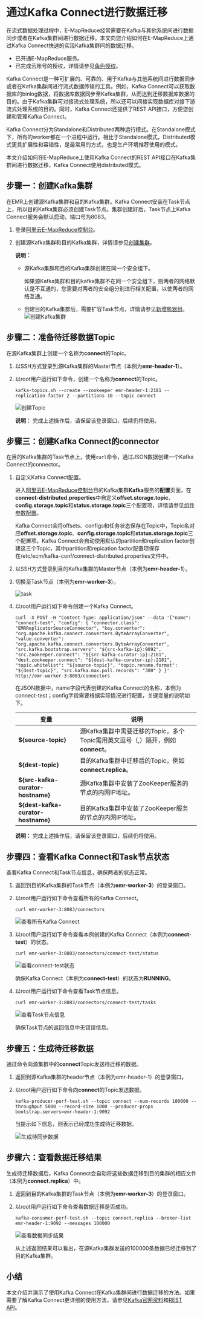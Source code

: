 # 通过Kafka Connect进行数据迁移

在流式数据处理过程中，E-MapReduce经常需要在Kafka与其他系统间进行数据同步或者在Kafka集群间进行数据迁移。本文向您介绍如何在E-MapReduce上通过Kafka Connect快速的实现Kafka集群间的数据迁移。

-   已开通E-MapReduce服务。
-   已完成云账号的授权，详情请参见[角色授权](/intl.zh-CN/集群管理/集群规划/角色授权.md)。

Kafka Connect是一种可扩展的、可靠的、用于Kafka与其他系统间进行数据同步或者在Kafka集群间进行流式数据传输的工具。例如，Kafka Connect可以获取数据库的binlog数据，将数据库数据同步至Kafka集群，从而达到迁移数据库数据的目的。由于Kafka集群可对接流式处理系统，所以还可以间接实现数据库对接下游流式处理系统的目的。同时，Kafka Connect还提供了REST API接口，方便您创建和管理Kafka Connect。

Kafka Connect分为Standalone和Distributed两种运行模式。在Standalone模式下，所有的worker都在一个进程中运行。相比于Standalone模式，Distributed模式更具扩展性和容错性，是最常用的方式，也是生产环境推荐使用的模式。

本文介绍如何在E-MapReduce上使用Kafka Connect的REST API接口在Kafka集群间进行数据迁移，Kafka Connect使用distributed模式。

## 步骤一：创建Kafka集群

在EMR上创建源Kafka集群和目的Kafka集群。Kafka Connect安装在Task节点上，所以目的Kafka集群必须创建Task节点。集群创建好后，Task节点上Kafka Connect服务会默认启动，端口号为8083。

1.  登录[阿里云E-MapReduce控制台](https://emr.console.aliyun.com/)。

2.  创建源Kafka集群和目的Kafka集群，详情请参见[创建集群](/intl.zh-CN/集群管理/集群配置/创建集群.md)。

    **说明：**

    -   源Kafka集群和目的Kafka集群创建在同一个安全组下。

        如果源Kafka集群和目的kafka集群不在同一个安全组下，则两者的网络默认是不互通的，您需要对两者的安全组分别进行相关配置，以使两者的网络互通。

    -   创建目的Kafka集群后，需要扩容Task节点，详情请参见[新增机器组](/intl.zh-CN/集群管理/变更配置/多机器组.md)。
    ![创建Kafka集群](https://static-aliyun-doc.oss-accelerate.aliyuncs.com/assets/img/zh-CN/1042598951/p52756.png)


## 步骤二：准备待迁移数据Topic

在源Kafka集群上创建一个名称为**connect**的Topic。

1.  以SSH方式登录到源Kafka集群的Master节点（本例为**emr-header-1**）。

2.  以root用户运行如下命令，创建一个名称为**connect**的Topic。

    ```
    kafka-topics.sh --create --zookeeper emr-header-1:2181 --replication-factor 2 --partitions 10 --topic connect
    ```

    ![创建Topic](https://static-aliyun-doc.oss-accelerate.aliyuncs.com/assets/img/zh-CN/1042598951/p53860.png)

    **说明：** 完成上述操作后，请保留该登录窗口，后续仍将使用。


## 步骤三：创建Kafka Connect的connector

在目的Kafka集群的Task节点上，使用`curl`命令，通过JSON数据创建一个Kafka Connect的connector。

1.  自定义Kafka Connect配置。

    进入[阿里云E-MapReduce控制台](https://emr.console.aliyun.com/)目的Kafka集群**Kafka**服务的**配置**页面，在**connect-distributed.properties**中自定义**offset.storage.topic**、**config.storage.topic**和**status.storage.topic**三个配置项，详情请参见[组件参数配置](/intl.zh-CN/集群管理/集群配置/组件参数配置.md)。

    Kafka Connect会将offsets、configs和任务状态保存在Topic中，Topic名对应**offset.storage.topic**、**config.storage.topic**和**status.storage.topic**三个配置项。Kafka Connect会自动使用默认的partition和replication factor创建这三个Topic，其中partition和repication factor配置项保存在/etc/ecm/kafka-conf/connect-distributed.properties文件中。

2.  以SSH方式登录到目的Kafka集群的Master节点（本例为**emr-header-1**）。

3.  切换至Task节点（本例为**emr-worker-3**）。

    ![task](https://static-aliyun-doc.oss-accelerate.aliyuncs.com/assets/img/zh-CN/9289930061/p167634.png)

4.  以root用户运行如下命令创建一个Kafka Connect。

    ```
    curl -X POST -H "Content-Type: application/json" --data '{"name": "connect-test", "config": { "connector.class": "EMRReplicatorSourceConnector", "key.converter": "org.apache.kafka.connect.converters.ByteArrayConverter", "value.converter": "org.apache.kafka.connect.converters.ByteArrayConverter", "src.kafka.bootstrap.servers": "${src-kafka-ip}:9092", "src.zookeeper.connect": "${src-kafka-curator-ip}:2181", "dest.zookeeper.connect": "${dest-kafka-curator-ip}:2181", "topic.whitelist": "${source-topic}", "topic.rename.format": "${dest-topic}", "src.kafka.max.poll.records": "300" } }' http://emr-worker-3:8083/connectors
    ```

    在JSON数据中，name字段代表创建的Kafka Connect的名称，本例为connect-test；config字段需要根据实际情况进行配置，关键变量的说明如下。

    |变量|说明|
    |--|--|
    |**$\{source-topic\}**|源Kafka集群中需要迁移的Topic，多个Topic需用英文逗号（,）隔开，例如**connect**。|
    |**$\{dest-topic\}**|目的Kafka集群中迁移后的Topic，例如**connect.replica**。|
    |**$\{src-kafka-curator-hostname\}**|源Kafka集群中安装了ZooKeeper服务的节点的内网IP地址。|
    |**$\{dest-kafka-curator-hostname\}**|目的Kafka集群中安装了ZooKeeper服务的节点的内网IP地址。|

    **说明：** 完成上述操作后，请保留该登录窗口，后续仍将使用。


## 步骤四：查看Kafka Connect和Task节点状态

查看Kafka Connect和Task节点信息，确保两者的状态正常。

1.  返回到目的Kafka集群的Task节点（本例为**emr-worker-3**）的登录窗口。

2.  以root用户运行如下命令查看所有的Kafka Connect。

    ```
    curl emr-worker-3:8083/connectors
    ```

    ![查看所有Kafka Connect](https://static-aliyun-doc.oss-accelerate.aliyuncs.com/assets/img/zh-CN/1042598951/p53871.png)

3.  以root用户运行如下命令查看本例创建的Kafka Connect（本例为**connect-test**）的状态。

    ```
    curl emr-worker-3:8083/connectors/connect-test/status
    ```

    ![查看connect-test状态](https://static-aliyun-doc.oss-accelerate.aliyuncs.com/assets/img/zh-CN/1042598951/p53874.png)

    确保Kafka Connect（本例为**connect-test**）的状态为**RUNNING**。

4.  以root用户运行如下命令查看Task节点信息。

    ```
    curl emr-worker-3:8083/connectors/connect-test/tasks
    ```

    ![查看Task节点信息](https://static-aliyun-doc.oss-accelerate.aliyuncs.com/assets/img/zh-CN/2042598951/p53876.png)

    确保Task节点的返回信息中无错误信息。


## 步骤五：生成待迁移数据

通过命令向源集群中的**connect**Topic发送待迁移的数据。

1.  返回到源Kafka集群的header节点（本例为emr-header-1）的登录窗口。

2.  以root用户运行如下命令向**connect**的Topic发送数据。

    ```
    kafka-producer-perf-test.sh --topic connect --num-records 100000 --throughput 5000 --record-size 1000 --producer-props bootstrap.servers=emr-header-1:9092
    ```

    当提示如下信息，则表示已经成功生成待迁移数据。

    ![生成待同步数据](https://static-aliyun-doc.oss-accelerate.aliyuncs.com/assets/img/zh-CN/9737280061/p53877.png)


## 步骤六：查看数据迁移结果

生成待迁移数据后，Kafka Connect会自动将这些数据迁移到目的集群的相应文件（本例为**connect.replica**）中。

1.  返回到目的Kafka集群的Task节点（本例为**emr-worker-3**）的登录窗口。

2.  以root用户运行如下命令查看数据迁移是否成功。

    ```
    kafka-consumer-perf-test.sh --topic connect.replica --broker-list emr-header-1:9092 --messages 100000
    ```

    ![查看数据同步结果](https://static-aliyun-doc.oss-accelerate.aliyuncs.com/assets/img/zh-CN/2042598951/p53881.png)

    从上述返回结果可以看出，在源Kafka集群发送的100000条数据已经迁移到了目的Kafka集群。


## 小结

本文介绍并演示了使用Kafka Connect在Kafka集群间进行数据迁移的方法。如果需要了解Kafka Connect更详细的使用方法，请参见[Kafka官网资料](https://kafka.apache.org/documentation/#connect)和[REST API](https://docs.confluent.io/current/connect/references/restapi.html)。

